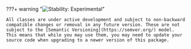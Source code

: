 ???+ warning "![Stability: Experimental](https://img.shields.io/badge/stability-Experimental-important.svg?style=for-the-badge)"

    All classes are under active development and subject to non-backward compatible changes or removal in any future version. These are not subject to the [Semantic Versioning](https://semver.org/) model.
    This means that while you may use them, you may need to update your source code when upgrading to a newer version of this package.

